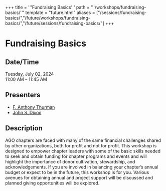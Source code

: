 +++
title = '''Fundraising Basics'''
path = '''/workshops/fundraising-basics/'''
template = "future.html"
aliases = ["/sessions/fundraising-basics/","/future/workshops/fundraising-basics/","/future/sessions/fundraising-basics/"]
+++

<h1>Fundraising Basics</h1>

<h2>Date/Time</h2>
<p>Tuesday, July 02, 2024<br>
11:00 AM – 11:45 AM</p>
<h2>Presenters</h2>
<ul>
<li><a href="/presenters/f-anthony-thurman/">F. Anthony Thurman</a></li>
<li><a href="/presenters/john-s-dixon/">John S. Dixon</a></li>
</ul>
<h2>Description</h2>

AGO chapters are faced with many of the same financial challenges shared by other organizations, both for profit and not for profit. This workshop is designed to empower chapter leaders with some of the basic skills needed to seek and obtain funding for chapter programs and events and will highlight the importance of donor cultivation, stewardship, and acknowledgements. If you are involved in balancing your chapter’s annual budget or expect to be in the future, this workshop is for you. Various avenues for obtaining annual and project support will be discussed and planned giving opportunities will be explored.


